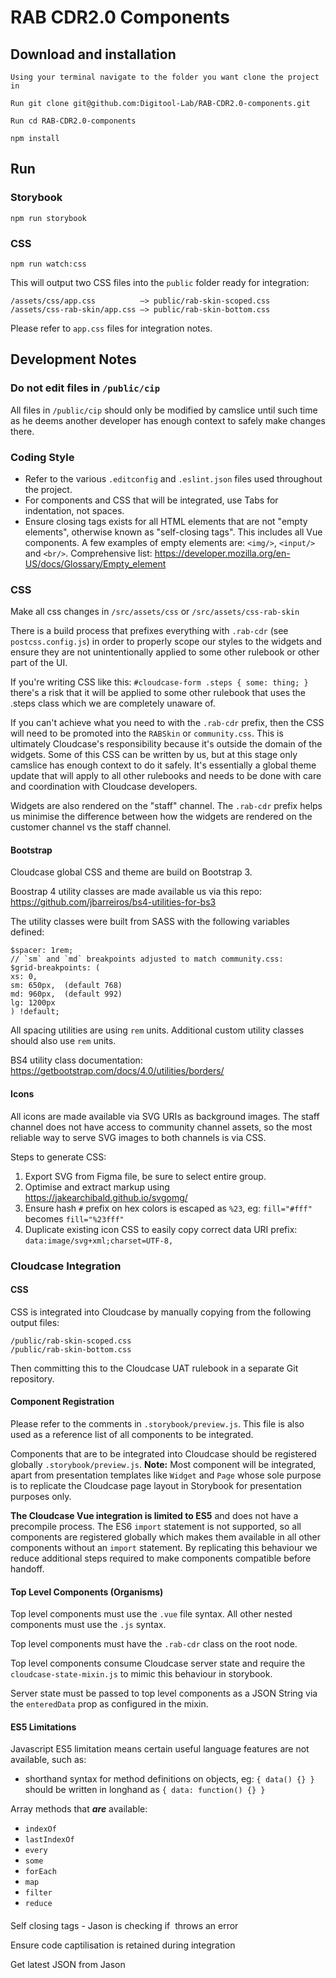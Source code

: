 # RAB CDR2.0 Components

## Download and installation
```
Using your terminal navigate to the folder you want clone the project in
```

```
Run git clone git@github.com:Digitool-Lab/RAB-CDR2.0-components.git
```

```
Run cd RAB-CDR2.0-components
```

```
npm install
```

## Run

### Storybook
```
npm run storybook
```

### CSS
```
npm run watch:css
```

This will output two CSS files into the `public` folder ready for integration:
```
/assets/css/app.css          —> public/rab-skin-scoped.css
/assets/css-rab-skin/app.css —> public/rab-skin-bottom.css
```

Please refer to `app.css` files for integration notes.

## Development Notes

### Do not edit files in `/public/cip`
All files in `/public/cip` should only be modified by camslice until such time as he deems another developer has enough context to safely make changes there.

### Coding Style
- Refer to the various `.editconfig` and `.eslint.json` files used throughout the project.
- For components and CSS that will be integrated, use Tabs for indentation, not spaces.
- Ensure closing tags exists for all HTML elements that are not "empty elements", otherwise known as "self-closing tags". This includes all Vue components. A few examples of empty elements are: `<img/>`, `<input/>` and `<br/>`. Comprehensive list: https://developer.mozilla.org/en-US/docs/Glossary/Empty_element

### CSS
Make all css changes in `/src/assets/css` or `/src/assets/css-rab-skin`

There is a build process that prefixes everything with `.rab-cdr` (see `postcss.config.js`) in order to properly scope our styles to the widgets and ensure they are not unintentionally applied to some other rulebook or other part of the UI.

If you're writing CSS like this: `#cloudcase-form .steps { some: thing; }` there's a risk that it will be applied to some other rulebook that uses the .steps class which we are completely unaware of.

If you can't achieve what you need to with the `.rab-cdr` prefix, then the CSS will need to be promoted into the `RABSkin` or `community.css`. This is ultimately Cloudcase's responsibility because it's outside the domain of the widgets. Some of this CSS can be written by us, but at this stage only camslice has enough context to do it safely. It's essentially a global theme update that will apply to all other rulebooks and needs to be done with care and coordination with Cloudcase developers.

Widgets are also rendered on the "staff" channel. The `.rab-cdr` prefix helps us minimise the difference between how the widgets are rendered on the customer channel vs the staff channel.

#### Bootstrap

Cloudcase global CSS and theme are build on Bootstrap 3.

Boostrap 4 utility classes are made available us via this repo: https://github.com/jbarreiros/bs4-utilities-for-bs3

The utility classes were built from SASS with the following variables defined:
```
$spacer: 1rem;
// `sm` and `md` breakpoints adjusted to match community.css:
$grid-breakpoints: (
xs: 0,
sm: 650px,  (default 768)
md: 960px,  (default 992)
lg: 1200px
) !default;
```

All spacing utilities are using `rem` units. Additional custom utility classes should also use `rem` units.

BS4 utility class documentation: https://getbootstrap.com/docs/4.0/utilities/borders/

#### Icons

All icons are made available via SVG URIs as background images. The staff channel does not have access to community channel assets, so the most reliable way to serve SVG images to both channels is via CSS.

Steps to generate CSS:

1. Export SVG from Figma file, be sure to select entire group. 
1. Optimise and extract markup using https://jakearchibald.github.io/svgomg/
1. Ensure hash `#` prefix on hex colors is escaped as `%23`, eg: `fill="#fff"` becomes `fill="%23fff"`
1. Duplicate existing icon CSS to easily copy correct data URI prefix: `data:image/svg+xml;charset=UTF-8,` 

### Cloudcase Integration

#### CSS

CSS is integrated into Cloudcase by manually copying from the following output files:
```
/public/rab-skin-scoped.css
/public/rab-skin-bottom.css
```

Then committing this to the Cloudcase UAT rulebook in a separate Git repository.

#### Component Registration

Please refer to the comments in `.storybook/preview.js`.  This file is also used as a reference list of all components to be integrated.

Components that are to be integrated into Cloudcase should be registered globally `.storybook/preview.js`. **Note:** Most component will be integrated, apart from presentation templates like `Widget` and `Page` whose sole purpose is to replicate the Cloudcase page layout in Storybook for presentation purposes only.

**The Cloudcase Vue integration is limited to ES5** and does not have a precompile process. The ES6 `import` statement is not supported, so all components are registered globally which makes them available in all other components without an `import` statement. By replicating this behaviour we reduce additional steps required to make components compatible before handoff.

#### Top Level Components (Organisms)

Top level components must use the `.vue` file syntax. All other nested components must use the `.js` syntax.

Top level components must have the `.rab-cdr` class on the root node.

Top level components consume Cloudcase server state and require the `cloudcase-state-mixin.js` to mimic this behaviour in storybook.

Server state must be passed to top level components as a JSON String via the `enteredData` prop as configured in the mixin.

#### ES5 Limitations

Javascript ES5 limitation means certain useful language features are not available, such as:
  - shorthand syntax for method definitions on objects, eg: `{ data() {} }` should be written in longhand as `{ data: function() {} }`

Array methods that **_are_** available:
- `indexOf`
- `lastIndexOf`
- `every`
- `some`
- `forEach`
- `map`
- `filter`
- `reduce`

####

Self closing tags - Jason is checking if <img/> throws an error

Ensure code captilisation is retained during integration

Get latest JSON from Jason